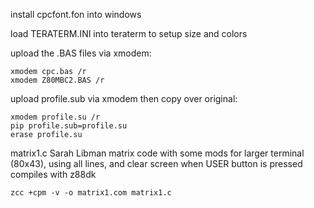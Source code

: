 
install cpcfont.fon into windows

load TERATERM.INI into teraterm to setup size and colors

upload the .BAS files via xmodem: 
```
xmodem cpc.bas /r 
xmodem Z80MBC2.BAS /r
```

upload profile.sub via xmodem then copy over original: 
```
xmodem profile.su /r
pip profile.sub=profile.su
erase profile.su
```

matrix1.c Sarah Libman matrix code with some mods for larger terminal (80x43), using all lines, and clear screen when USER button is pressed
compiles with z88dk 
```
zcc +cpm -v -o matrix1.com matrix1.c
```

